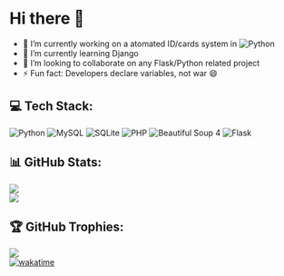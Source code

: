 # Hi there 👋 

- 🔭 I’m currently working on a atomated ID/cards system in ![Python](https://img.shields.io/badge/python-3670A0?style=for-the-badge&logo=python&logoColor=f0dd54)
- 🌱 I’m currently learning Django
- 👯 I’m looking to collaborate on any Flask/Python related project
- ⚡ Fun fact: Developers declare variables, not war 😄

## 💻 Tech Stack:

![Python](https://img.shields.io/badge/python-3670A0?style=for-the-badge&logo=python&logoColor=f0dd54) ![MySQL](https://img.shields.io/badge/mysql-%23010.svg?style=for-the-badge&logo=mysql&logoColor=red) ![SQLite](https://img.shields.io/badge/sqlite-%2307405e.svg?style=for-the-badge&logo=sqlite&logoColor=white) ![PHP](https://img.shields.io/badge/PHP-%23777bb4.svg?style=for-the-badge&logo=php&logoColor=white) ![Beautiful Soup 4](https://img.shields.io/badge/Beautiful%20Soup%204-%2342B983.svg?style=for-the-badge&logo=python&logoColor=white) ![Flask](https://img.shields.io/badge/Flask-%2307405e.svg?style=for-the-badge&logo=flask&logoColor=white)

## 📊 GitHub Stats:

![](https://github-readme-stats.vercel.app/api/top-langs/?username=Icey-Python&theme=dark&hide_border=false&include_all_commits=false&count_private=false&layout=compact)<br/>
![](https://github-readme-streak-stats.herokuapp.com/?user=Icey-Python&theme=dark&hide_border=false)
[](https://github-readme-stats.vercel.app/api?username=Icey-Python&theme=dark&hide_border=false&include_all_commits=false&count_private=false)

## 🏆 GitHub Trophies:

![](https://github-profile-trophy.vercel.app/?username=Icey-Python&theme=dark&no-frame=false&no-bg=true&margin-w=6)<br/>
[![wakatime](https://wakatime.com/badge/user/7760ef1a-e52d-4c5f-93aa-5daea7d318ea.svg)](https://wakatime.com/@7760ef1a-e52d-4c5f-93aa-5daea7d318ea)
